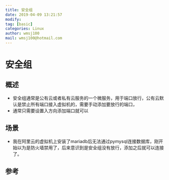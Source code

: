 ```yaml
---
title: 安全组
date: 2019-04-09 13:21:57	
modify: 
tag: [basic]
categories: Linux 
author: wmsj100
mail: wmsj100@hotmail.com
---
```


# 安全组

## 概述
- 安全组通常是公有云或者私有云服务的一个微服务，用于端口放行，公有云默认是禁止所有端口接入虚拟机的，需要手动添加要放行的端口，
- 通常只需要设置入方向添加端口就可以

## 场景
- 我在阿里云的虚拟机上安装了mariadb后无法通过pymysql连接数据库，刚开始以为是防火墙禁用了，后来意识到是安全组没有放行，添加之后就可以连接了。

## 参考
